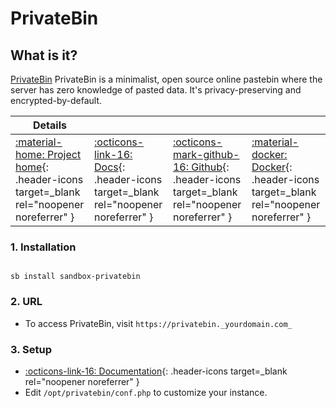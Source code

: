 # PrivateBin

## What is it?

[PrivateBin](https://privatebin.info/) PrivateBin is a minimalist, open source online pastebin where the server has zero knowledge of pasted data.
It's privacy-preserving and encrypted-by-default.

| Details     |             |             |             |
|-------------|-------------|-------------|-------------|
| [:material-home: Project home](https://privatebin.info/){: .header-icons target=_blank rel="noopener noreferrer" } | [:octicons-link-16: Docs](https://github.com/PrivateBin/PrivateBin/wiki){: .header-icons target=_blank rel="noopener noreferrer" } | [:octicons-mark-github-16: Github](https://github.com/PrivateBin/PrivateBin){: .header-icons target=_blank rel="noopener noreferrer" } | [:material-docker: Docker](https://hub.docker.com/r/privatebin/nginx-fpm-alpine){: .header-icons target=_blank rel="noopener noreferrer" }|

### 1. Installation

``` shell

sb install sandbox-privatebin

```

### 2. URL

- To access PrivateBin, visit `https://privatebin._yourdomain.com_`

### 3. Setup

- [:octicons-link-16: Documentation](https://github.com/PrivateBin/PrivateBin/wiki){: .header-icons target=_blank rel="noopener noreferrer" }
- Edit `/opt/privatebin/conf.php` to customize your instance.
